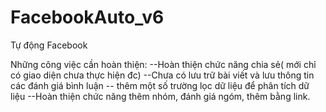 # FacebookAuto_v6
Tự động Facebook


Những công việc cần hoàn thiện:
--Hoàn thiện chức năng chia sẻ( mới chỉ có giao diện chưa thực hiện đc)
--Chưa có lưu trữ bài viết và lưu thông tin các đánh giá bình luận
-- thêm một số trường lọc dữ liệu để phân tích dữ liệu
--Hoàn thiện chức năng thêm nhóm, đánh giá ngóm, thêm bằng link.


